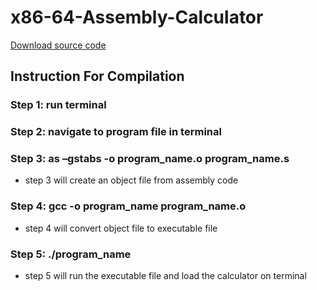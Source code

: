 # x86-64-Assembly-Calculator
[Download source code](https://github.com/thetz/x86-64-Assembly-Calculator/blob/9e1e1e88831635adbbd3c2134a9151cb57671b85/x86_64_calculator.s )
## Instruction For Compilation
### Step 1: run terminal
### Step 2: navigate to program file in terminal
### Step 3: as –gstabs -o program_name.o program_name.s
- step 3 will create an object file from assembly code
### Step 4: gcc -o program_name program_name.o
- step 4 will convert object file to executable file 
### Step 5: ./program_name
- step 5 will run the executable file and load the calculator on terminal
